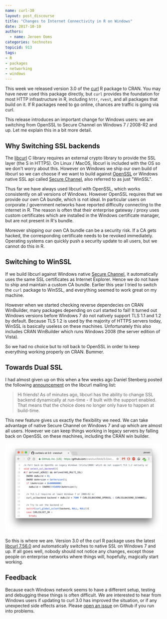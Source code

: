 ```yaml
---
name: curl-30
layout: post_discourse
title: "Changes to Internet Connectivity in R on Windows"
date: 2017-10-10
authors:
  - name: Jeroen Ooms
categories: technotes
topicid: 913
tags:
- R
- packages
- networking
- windows
---
```


This week we released version 3.0 of the [curl](https://cran.r-project.org/web/packages/curl/vignettes/intro.html) R package to CRAN. You may have never used this package directly, but `curl` provides the foundation for most HTTP infrastructure in R, including `httr`, `rvest`, and all packages that build on it. If R packages need to go online, chances are traffic is going via curl.

This release introduces an important change for Windows users: we are switching from OpenSSL to Secure Channel on Windows 7 / 2008-R2 and up. Let me explain this in a bit more detail.

## Why Switching SSL backends

The [libcurl](https://curl.haxx.se/libcurl/) C library requires an external crypto library to provide the SSL layer (the S in HTTPS). On Linux / MacOS, libcurl is included with the OS so we don't worry about this. However on Windows we ship our own build of libcurl so we can choose if we want to build against [OpenSSL](https://www.openssl.org/) or Windows native SSL api called [Secure Channel](https://msdn.microsoft.com/en-us/library/windows/desktop/aa380123(v=vs.85).aspx), also referred to as just "WinSSL".

Thus far we have always used libcurl with OpenSSL, which works consistently on all versions of Windows. However OpenSSL requires that we provide our own CA bundle, which is not ideal. In particular users on corporate / government networks have reported difficulty connecting to the internet in R. The reason is often that their enterprise gateway / proxy uses custom certificates which are installed in the Windows certificate manager, but are not present in R's bundle.

Moreover shipping our own CA bundle can be a security risk. If a CA gets hacked, the corresponding certificate needs to be revoked immediately. Operating systems can quickly push a security update to all users, but we cannot do this in R.

## Switching to WinSSL

If we build libcurl against Windows native [Secure Channel](https://msdn.microsoft.com/en-us/library/windows/desktop/aa380123(v=vs.85).aspx), it automatically uses the same SSL certificates as Internet Explorer. Hence we do not have to ship and maintain a custom CA bundle. Earlier this year I tried to switch the `curl` package to WinSSL, and everything seemed to work great on my machine.

However when we started checking reverse dependecies on CRAN WinBuilder, many packages depending on curl started to fail! It turned out Windows versions before Windows 7 do not natively support TLS 1.1 and 1.2 by default. Because TLS 1.2 is used by the majority of HTTPS servers today, WinSSL is basically useless on these machines. Unfortunately this also includes CRAN WinBuilder which runs Windows 2008 (the server edition of Vista).

So we had no choice but to roll back to OpenSSL in order to keep everything working properly on CRAN. Bummer.

## Towards Dual SSL

I had almost given up on this when a few weeks ago Daniel Stenberg posted the following [announcement](https://curl.haxx.se/mail/lib-2017-08/0118.html) on the libcurl mailing list:


> Hi friends!
> As of minutes ago, libcurl has the ability to change SSL backend dynamically
> at run-time - if built with the support enabled. That means that the choice
> does no longer only have to happen at build-time.

This new feature gives us exactly the flexibility we need. We can take advantage of native Secure Channel on Windows 7 and up which are almost all users. However we can keep things working in legacy servers by falling back on OpenSSL on these machines, including the CRAN win builder.

[![code](/assets/blog-images/curl30.png)](https://github.com/cran/curl/blob/3.0/src/ssl.c#L11-L17)

So this is where we are. Version 3.0 of the curl R package uses the latest [libcurl 7.56.0](https://github.com/rwinlib/libcurl/releases) and automatically switches to native SSL on Windows 7 and up. If all goes well, nobody should not notice any changes, except those people on enterprise networks where things will, hopefully, magically start working.

## Feedback

Because each Windows network seems to have a different setup, testing and debugging these things is often difficult. We are interested to hear from Windows users if updating to curl 3.0 has improved the situation, or if any unexpected side effects arise. Please [open an issue](https://github.com/jeroen/curl/issues) on Github if you run into problems.


